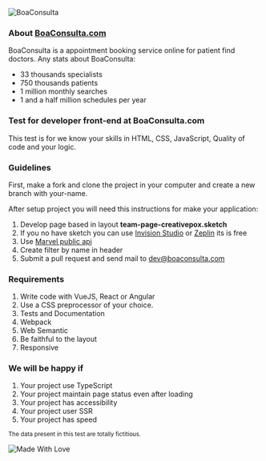 ![BoaConsulta](https://www.boaconsulta.com/assets/icons/logo-preferencial/logo-preferencial-r-g-b@2x.png)

### About [BoaConsulta.com](https://www.boaconsulta.com)
BoaConsulta is a appointment booking service online for patient find doctors. Any stats about BoaConsulta:

* 33 thousands specialists
* 750 thousands patients
* 1 million monthly searches
* 1 and a half million schedules per year

### Test for developer front-end at BoaConsulta.com
This test is for we know your skills in HTML, CSS, JavaScript, Quality of code and your logic.

### Guidelines
First, make a fork and clone the project in your computer and create a new branch with your-name.

After setup project you will need this instructions for make your application:

1. Develop page based in layout **team-page-creativepox.sketch**
2. If you no have sketch you can use [Invision Studio](https://www.invisionapp.com/studio) or [Zeplin](https://zeplin.io) its is free
3. Use [Marvel public api](https://developer.marvel.com)
4. Create filter by name in header
5. Submit a pull request and send mail to dev@boaconsulta.com

### Requirements
1. Write code with VueJS, React or Angular
2. Use a CSS preprocessor of your choice.
3. Tests and Documentation
4. Webpack
5. Web Semantic
7. Be faithful to the layout
8. Responsive

### We will be happy if
1. Your project use TypeScript
2. Your project maintain page status even after loading
3. Your project has accessibility
4. Your project user SSR
5. Your project has speed

<sub>The data present in this test are totally fictitious.</sub>

![Made With Love](https://forthebadge.com/images/badges/built-with-love.svg)
